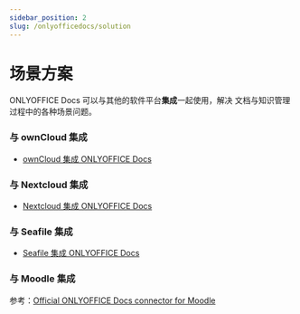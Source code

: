 ```yaml
---
sidebar_position: 2
slug: /onlyofficedocs/solution
---
```




# 场景方案

ONLYOFFICE Docs 可以与其他的软件平台**集成**一起使用，解决 文档与知识管理 过程中的各种场景问题。

### 与 ownCloud 集成

* [ownCloud 集成  ONLYOFFICE Docs](./owncloud#onlyoffice)

### 与 Nextcloud 集成

* [Nextcloud 集成  ONLYOFFICE Docs](./nextcloud#onlyoffice)

### 与 Seafile 集成

* [Seafile 集成  ONLYOFFICE Docs](./seafile#onlyoffice)

### 与 Moodle 集成

参考：[Official ONLYOFFICE Docs connector for Moodle](https://www.onlyoffice.com/blog/2022/03/official-connector-for-moodle/)
